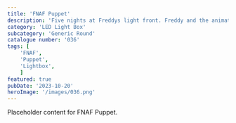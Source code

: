 ```yaml
---
title: 'FNAF Puppet'
description: 'Five nights at Freddys light front. Freddy and the animatronic gang hit the cinemas in 2023.'
category: 'LED Light Box'
subcategory: 'Generic Round'
catalogue number: '036'
tags: [
    'FNAF', 
    'Puppet',
    'Lightbox', 
    ]
featured: true
pubDate: '2023-10-20'
heroImage: '/images/036.png'
---
```


Placeholder content for FNAF Puppet.